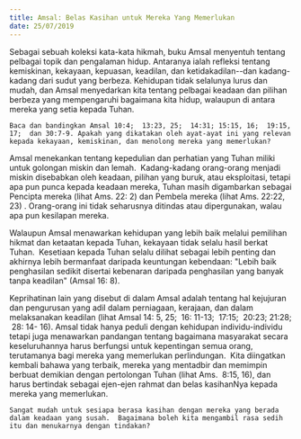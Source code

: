 ```yaml
---
title: Amsal: Belas Kasihan untuk Mereka Yang Memerlukan
date: 25/07/2019
---
```


Sebagai sebuah koleksi kata-kata hikmah, buku Amsal menyentuh tentang pelbagai topik dan pengalaman hidup. Antaranya ialah refleksi tentang kemiskinan, kekayaan, kepuasan, keadilan, dan ketidakadilan--dan kadang-kadang dari sudut yang berbeza. Kehidupan tidak selalunya lurus dan mudah, dan Amsal menyedarkan kita tentang pelbagai keadaan dan pilihan berbeza yang mempengaruhi bagaimana kita hidup, walaupun di antara mereka yang setia kepada Tuhan.

`Baca dan bandingkan Amsal 10:4;  13:23, 25;  14:31; 15:15, 16;  19:15, 17;  dan 30:7-9. Apakah yang dikatakan oleh ayat-ayat ini yang relevan kepada kekayaan, kemiskinan, dan menolong mereka yang memerlukan?`

Amsal menekankan tentang kepedulian dan perhatian yang Tuhan miliki untuk golongan miskin dan lemah.  Kadang-kadang orang-orang menjadi miskin disebabkan oleh keadaan, pilihan yang buruk, atau eksploitasi, tetapi apa pun punca kepada keadaan mereka, Tuhan masih digambarkan sebagai Pencipta mereka (lihat Ams. 22: 2) dan Pembela mereka (lihat Ams. 22:22, 23) . Orang-orang ini tidak seharusnya ditindas atau dipergunakan, walau apa pun kesilapan mereka.

Walaupun Amsal menawarkan kehidupan yang lebih baik melalui pemilihan  hikmat dan ketaatan kepada Tuhan, kekayaan tidak selalu hasil berkat Tuhan.  Kesetiaan kepada Tuhan selalu dilihat sebagai lebih penting dan akhirnya lebih bermanfaat daripada keuntungan kebendaan: "Lebih baik penghasilan sedikit disertai kebenaran daripada penghasilan yang banyak tanpa keadilan" (Amsal 16: 8).

Keprihatinan lain yang disebut di dalam Amsal adalah tentang hal kejujuran dan pengurusan yang adil dalam perniagaan, kerajaan, dan dalam melaksanakan keadilan (lihat Amsal 14: 5, 25;  16: 11-13;  17:15;  20:23; 21:28;  28: 14- 16). Amsal tidak hanya peduli dengan kehidupan individu-individu tetapi juga menawarkan pandangan tentang bagaimana masyarakat secara keseluruhannya harus berfungsi untuk kepentingan semua orang, terutamanya bagi mereka yang memerlukan perlindungan.  Kita diingatkan kembali bahawa yang terbaik, mereka yang mentadbir dan memimpin berbuat demikian dengan pertolongan Tuhan (lihat Ams.  8:15, 16), dan harus bertindak sebagai ejen-ejen rahmat dan belas kasihanNya kepada mereka yang memerlukan.

`Sangat mudah untuk sesiapa berasa kasihan dengan mereka yang berada dalam keadaan yang susah.  Bagaimana boleh kita mengambil rasa sedih itu dan menukarnya dengan tindakan?`